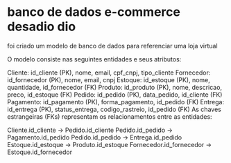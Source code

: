 # banco de dados e-commerce desadio dio 
foi criado um modelo de banco de dados para referenciar uma loja virtual 

O modelo consiste nas seguintes entidades e seus atributos:

Cliente: id_cliente (PK), nome, email, cpf_cnpj, tipo_cliente
Fornecedor: id_fornecedor (PK), nome, email, cnpj
Estoque: id_estoque (PK), nome, quantidade, id_fornecedor (FK)
Produto: id_produto (PK), nome, descricao, preco, id_estoque (FK)
Pedido: id_pedido (PK), data_pedido, id_cliente (FK)
Pagamento: id_pagamento (PK), forma_pagamento, id_pedido (FK)
Entrega: id_entrega (PK), status_entrega, codigo_rastreio, id_pedido (FK)
As chaves estrangeiras (FKs) representam os relacionamentos entre as entidades:

Cliente.id_cliente -> Pedido.id_cliente
Pedido.id_pedido -> Pagamento.id_pedido
Pedido.id_pedido -> Entrega.id_pedido
Estoque.id_estoque -> Produto.id_estoque
Fornecedor.id_fornecedor -> Estoque.id_fornecedor
